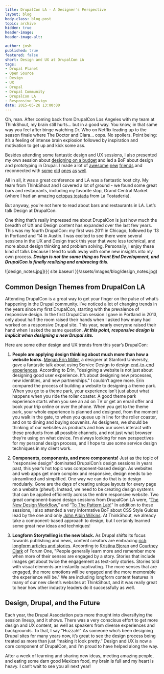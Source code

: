 ```yaml
---
title: DrupalCon LA - A Designer's Perspective
layout: blog
body-class: blog-post
topic: archive
hidden: true
header-image:
header-image-alt:

author: josh
published: true
featured: false
short: Design and UX at DrupalCon LA
tags:
- Drupal Planet
- Open Source
- Design
- UX
- Drupal
- Drupal Community
- DrupalCon LA
- Responsive Design
date: 2015-05-28 13:00:00
---
```


Oh, man. After coming back from DrupalCon Los Angeles with my team at ThinkShout, my brain still hurts... but in a good way. You know, in that same way you feel after binge watching Dr. Who on Netflix leading up to the season finale where The Doctor and Clara… oops. No spoilers. Point being: it’s a feeling of intense brain explosion followed by inspiration and motivation to get up and kick some ass. 

Besides attending some fantastic design and UX sessions, I also presented my own session about [designing on a budget](https://events.drupal.org/losangeles2015/sessions/ballin-budget-how-create-great-design-without-breaking-bank) and led a BoF about design and prototyping in Drupal. I made a lot of [awesome](https://twitter.com/feliarex) [new](https://twitter.com/jessemutz) [friends](https://twitter.com/ACFind) and reconnected with [some](https://twitter.com/deviantintegral) [old](https://twitter.com/blakehall) [ones](https://twitter.com/makangus) [as](https://twitter.com/kevishie) [well](https://twitter.com/jponch). 

All in all, it was a great conference and LA was a fantastic host city. My team from ThinkShout and I covered a lot of ground - we found some great bars and restaurants, including my favorite stop, Grand Central Market (where I had an amazing [octopus tostada](https://twitter.com/joshriggs/status/598967276163829761) from La Tostaderia). 

But anyway, you’re not here to read about bars and restaurants in LA. Let’s talk Design at DrupalCon.  

One thing that’s really impressed me about DrupalCon is just how much the breadth of UX and Design content has expanded over the last few years. This was my fourth DrupalCon: my first was 2011 in Chicago, followed by ‘13 in Portland and ‘14 in Austin. I was excited to see there were several sessions in the UX and Design track this year that were less technical, and more about design thinking and problem solving. Personally, I enjoy these kind of talks because I tend to walk away with some new insights into my own process. **_Design is not the same thing as Front End Development, and DrupalCon is finally realizing and embracing this._** 

![design_notes.jpg]({{ site.baseurl }}/assets/images/blog/design_notes.jpg)

## Common Design Themes from DrupalCon LA

Attending DrupalCon is a great way to get your finger on the pulse of what’s happening in the Drupal community. I’ve noticed a lot of changing trends in the years since my first DrupalCon, starting with the prevalence of responsive design. In the first DrupalCon session I gave in Portland in 2013, only about half the room raised their hands when I asked how many had worked on a responsive Drupal site. This year, nearly everyone raised their hand when I asked the same question. **_At this point, responsive design is implicit when designing a new Drupal site._**

Here are some other design and UX trends from this year’s DrupalCon:

1. **People are applying design thinking about much more than how a website looks.** [Megan Erin Miller](https://twitter.com/meganerinmiller), a designer at Stanford University, gave a fantastic talk about using Service Design to design [end-to-end experiences](https://events.drupal.org/losangeles2015/sessions/designing-end-end-experiences-why-we-need-service-experience-design). According to Erin, "designing a website is not just about designing good user experience. It’s about designing new processes, new identities, and new partnerships." I couldn’t agree more. Erin compared the process of building a website to designing a theme park. When you go to a theme park, your experience isn’t just about what happens when you ride the roller coaster. A good theme park experience starts when you see an ad on TV or get an email offer and book your trip online or over the phone. When you get to the theme park, your whole experience is planned and designed, from the moment you walk in the gate, to when you queue up in line for the roller coaster, and on to dining and buying souvenirs. As designers, we should be thinking of our websites as products and how our users interact with these products from all possible channels, and not just what browser they’re using on what device. I’m always looking for new perspectives for my personal design process, and I hope to use some service design techniques in my client work. 

2. **Components, components, and more components!** Just as the topic of "responsive design" dominated DrupalCon’s design sessions in years past, this year’s hot topic was component-based design. As websites and web apps get more complex and responsive, design needs to be streamlined and simplified. One way we can do that is to design modularly. Gone are the days of creating unique layouts for every page on a website (phew!). Instead, we need to be creating design systems that can be applied efficiently across the entire responsive website. Two great component-based design sessions from DrupalCon LA were, “[The New Design Workflow](https://events.drupal.org/losangeles2015/sessions/new-design-workflow),” and “[To The Pattern Lab!](https://events.drupal.org/losangeles2015/sessions/pattern-lab-collaboration-using-modular-design-principles)” In addition to these sessions, I also attended a very informative BoF about CSS Style Guides lead by the one and only [John Albin Wilkins](https://twitter.com/JohnAlbin). At ThinkShout, we already take a component-based approach to design, but I certainly learned some great new ideas and techniques!

3. **Longform Storytelling is the new black.** As Drupal shifts its focus towards publishing and news, content creators are embracing [rich longform articles and stories](https://events.drupal.org/losangeles2015/sessions/styles-storytelling-cultivating-compelling-long-form-content). According to [Kristina Bjoran](https://twitter.com/Bjoran_Identity) and [Courtney Clark](https://twitter.com/circlish) of Forum One, "People generally learn more and remember more when more of their senses are engaged by a story. Stories that include images get about twice the engagement as text-only stories. Stories told with visual elements are instantly captivating. The more senses that are engaged, the more emotions will be engaged and the more memorable the experience will be." We are including longform content features in many of our new client’s websites at ThinkShout, and it was really great to hear how other industry leaders do it successfully as well. 

## Design, Drupal, and the Future
 

Each year, the Drupal Association puts more thought into diversifying the session lineup, and it shows. There was a very conscious effort to get more design and UX content, as well as speakers from diverse experiences and backgrounds. To that, I say "Huzzah!" As someone who’s been designing Drupal sites for many years now, it’s great to see the design process being treated as more than just “making it look pretty.” Design and UX is now a core component of DrupalCon, and I’m proud to have helped along the way. 

After a week of learning and sharing new ideas, meeting amazing people, and eating some darn good Mexican food, my brain is full and my heart is heavy. I can’t wait to see you all next year! 
